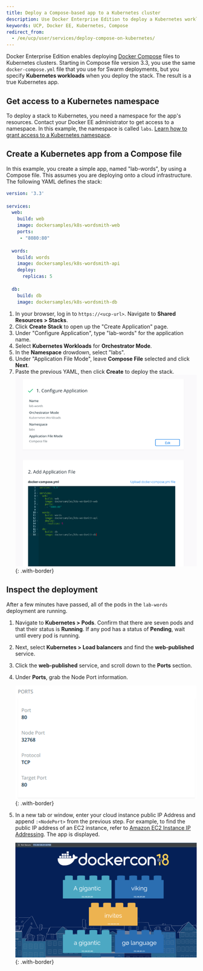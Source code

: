 ```yaml
---
title: Deploy a Compose-based app to a Kubernetes cluster
description: Use Docker Enterprise Edition to deploy a Kubernetes workload from a Docker compose.
keywords: UCP, Docker EE, Kubernetes, Compose
redirect_from:
  - /ee/ucp/user/services/deploy-compose-on-kubernetes/
---
```


Docker Enterprise Edition enables deploying [Docker Compose](/compose/overview.md/)
files to Kubernetes clusters. Starting in Compose file version 3.3, you use the
same `docker-compose.yml` file that you use for Swarm deployments, but you
specify **Kubernetes workloads** when you deploy the stack. The result is a
true Kubernetes app.

## Get access to a Kubernetes namespace

To deploy a stack to Kubernetes, you need a namespace for the app's resources.
Contact your Docker EE administrator to get access to a namespace. In this
example, the namespace is called `labs`.
[Learn how to grant access to a Kubernetes namespace](../authorization/grant-permissions/#kubernetes-grants).

## Create a Kubernetes app from a Compose file

In this example, you create a simple app, named "lab-words", by using a Compose
file. This assumes you are deploying onto a cloud infrastructure. The following YAML defines the stack:

```yaml
version: '3.3'

services:
  web:
    build: web
    image: dockersamples/k8s-wordsmith-web
    ports:
     - "8080:80"

  words:
    build: words
    image: dockersamples/k8s-wordsmith-api
    deploy:
      replicas: 5

  db:
    build: db
    image: dockersamples/k8s-wordsmith-db
```

1.  In your browser, log in to `https://<ucp-url>`. Navigate to **Shared Resources > Stacks**.
2.  Click **Create Stack** to open up the "Create Application" page.
3.  Under "Configure Application", type "lab-words" for the application name.
4.  Select **Kubernetes Workloads** for **Orchestrator Mode**.
5.  In the **Namespace** drowdown, select "labs".
6.  Under "Application File Mode", leave **Compose File** selected and click **Next**.
7.  Paste the previous YAML, then click **Create** to deploy the stack.
    ![](../images/deploy-compose-kubernetes-0.png){: .with-border}



## Inspect the deployment

After a few minutes have passed, all of the pods in the `lab-words` deployment
are running.

1.  Navigate to **Kubernetes > Pods**. Confirm that there are seven pods and
    that their status is **Running**. If any pod has a status of **Pending**,
    wait until every pod is running.
2.  Next, select **Kubernetes > Load balancers** and find the **web-published** service.
4.  Click the **web-published** service, and scroll down to the
    **Ports** section.
5.  Under **Ports**, grab the Node Port information.

    ![](../images/deploy-compose-kubernetes-2.png){: .with-border}

6.  In a new tab or window, enter your cloud instance public IP Address and append `:<NodePort>` from the previous step. For example, to find the public IP address of an EC2 instance, refer to [Amazon EC2 Instance IP Addressing](https://docs.aws.amazon.com/AWSEC2/latest/WindowsGuide/using-instance-addressing.html#concepts-public-addresses). The app is displayed. 

    ![](../images/deploy-compose-kubernetes-3.png){: .with-border}

